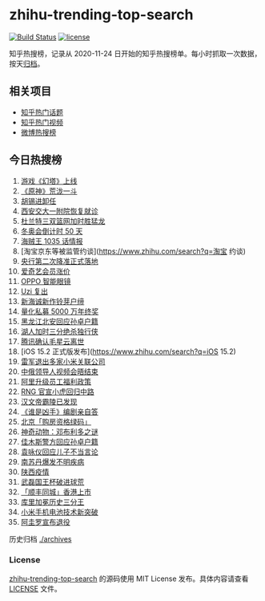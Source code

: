 # zhihu-trending-top-search

[![Build Status](https://github.com/justjavac/zhihu-trending-top-search/workflows/ci/badge.svg?branch=main)](https://github.com/justjavac/zhihu-trending-top-search/actions)
[![license](https://img.shields.io/github/license/justjavac/zhihu-trending-top-search)](https://github.com/justjavac/zhihu-trending-top-search/blob/main/LICENSE)

知乎热搜榜，记录从 2020-11-24 日开始的知乎热搜榜单。每小时抓取一次数据，按天[归档](./archives)。

## 相关项目

- [知乎热门话题](https://github.com/justjavac/zhihu-trending-hot-questions)
- [知乎热门视频](https://github.com/justjavac/zhihu-trending-hot-video)
- [微博热搜榜](https://github.com/justjavac/weibo-trending-hot-search)

## 今日热搜榜

<!-- BEGIN -->
<!-- 最后更新时间 Thu Dec 16 2021 19:07:51 GMT+0800 (China Standard Time) -->

1. [游戏《幻塔》上线](https://www.zhihu.com/search?q=幻塔)
1. [《原神》荒泷一斗](https://www.zhihu.com/search?q=原神)
1. [胡锡进卸任](https://www.zhihu.com/search?q=胡锡进)
1. [西安交大一附院恢复就诊](https://www.zhihu.com/search?q=西安交大一附院)
1. [杜兰特三双篮网加时胜猛龙](https://www.zhihu.com/search?q=篮网)
1. [冬奥会倒计时 50 天](https://www.zhihu.com/search?q=冬奥会)
1. [海贼王 1035 话情报](https://www.zhihu.com/search?q=海贼王)
1. [淘宝京东等被监管约谈](https://www.zhihu.com/search?q=淘宝 约谈)
1. [央行第二次降准正式落地](https://www.zhihu.com/search?q=央行降准)
1. [爱奇艺会员涨价](https://www.zhihu.com/search?q=爱奇艺)
1. [OPPO 智能眼镜](https://www.zhihu.com/search?q=oppo)
1. [Uzi 复出](https://www.zhihu.com/search?q=uzi)
1. [新海诚新作铃芽户缔](https://www.zhihu.com/search?q=铃芽户缔)
1. [量化私募 5000 万年终奖](https://www.zhihu.com/search?q=量化私募)
1. [黑龙江北安回应孙卓户籍](https://www.zhihu.com/search?q=孙卓)
1. [湖人加时三分绝杀独行侠](https://www.zhihu.com/search?q=湖人)
1. [腾讯确认毛星云离世](https://www.zhihu.com/search?q=毛星云)
1. [iOS 15.2 正式版发布](https://www.zhihu.com/search?q=iOS 15.2)
1. [雷军退出多家小米关联公司](https://www.zhihu.com/search?q=雷军)
1. [中俄领导人视频会晤结束](https://www.zhihu.com/search?q=中俄视频会晤)
1. [阿里升级员工福利政策](https://www.zhihu.com/search?q=阿里员工福利)
1. [RNG 官宣小虎回归中路](https://www.zhihu.com/search?q=小虎)
1. [汉文帝霸陵已发现](https://www.zhihu.com/search?q=汉文帝霸陵)
1. [《谁是凶手》编剧亲自答](https://www.zhihu.com/search?q=谁是凶手)
1. [北京「购房资格绿码」](https://www.zhihu.com/search?q=购房资格绿码)
1. [神奇动物：邓布利多之谜](https://www.zhihu.com/search?q=神奇动物在哪里)
1. [佳木斯警方回应孙卓户籍](https://www.zhihu.com/search?q=孙卓)
1. [袁咏仪回应儿子不当言论](https://www.zhihu.com/search?q=袁咏仪)
1. [南苏丹爆发不明疾病](https://www.zhihu.com/search?q=南苏丹)
1. [陕西疫情](https://www.zhihu.com/search?q=陕西)
1. [武磊国王杯破进球荒](https://www.zhihu.com/search?q=武磊)
1. [「顺丰同城」香港上市](https://www.zhihu.com/search?q=顺丰同城)
1. [库里加冕历史三分王](https://www.zhihu.com/search?q=库里)
1. [小米手机电池技术新突破](https://www.zhihu.com/search?q=小米手机)
1. [阿圭罗宣布退役](https://www.zhihu.com/search?q=阿圭罗)

<!-- END -->

历史归档 [./archives](./archives)

### License

[zhihu-trending-top-search](https://github.com/justjavac/zhihu-trending-top-search)
的源码使用 MIT License 发布。具体内容请查看 [LICENSE](./LICENSE) 文件。
